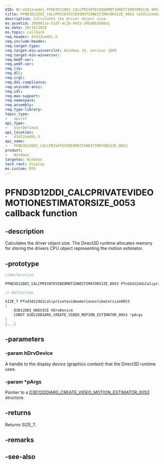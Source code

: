 ```yaml
---
UID: NC:d3d12umddi.PFND3D12DDI_CALCPRIVATEVIDEOMOTIONESTIMATORSIZE_0053
title: PFND3D12DDI_CALCPRIVATEVIDEOMOTIONESTIMATORSIZE_0053 (d3d12umddi.h)
description: Calculates the driver object size.
ms.assetid: 2980611e-51df-4c26-9453-34bddb3b00a1
ms.date: 10/19/2018
ms.topic: callback
req.header: d3d12umddi.h
req.include-header:
req.target-type:
req.target-min-winverclnt: Windows 10, version 1809
req.target-min-winversvr:
req.kmdf-ver:
req.umdf-ver:
req.lib:
req.dll:
req.irql: 
req.ddi-compliance:
req.unicode-ansi:
req.idl:
req.max-support:
req.namespace:
req.assembly:
req.type-library: 
topic_type: 
-	apiref
api_type: 
-	UserDefined
api_location: 
-	d3d12umddi.h
api_name: 
-	PFND3D12DDI_CALCPRIVATEVIDEOMOTIONESTIMATORSIZE_0053
product:
-	Windows
targetos: Windows
tech.root: display
ms.custom: RS5
---
```


# PFND3D12DDI_CALCPRIVATEVIDEOMOTIONESTIMATORSIZE_0053 callback function

## -description

Calculates the driver object size. The Direct3D runtime allocates memory for storing the drivers CPU object representing the motion estimator.

## -prototype

```cpp
//Declaration

PFND3D12DDI_CALCPRIVATEVIDEOMOTIONESTIMATORSIZE_0053 Pfnd3d12ddiCalcprivatevideomotionestimatorsize0053; 

// Definition

SIZE_T Pfnd3d12ddiCalcprivatevideomotionestimatorsize0053 
(
	D3D12DDI_HDEVICE hDrvDevice
	CONST D3D12DDIARG_CREATE_VIDEO_MOTION_ESTIMATOR_0053 *pArgs
)
{...}

```

## -parameters

### -param hDrvDevice

A handle to the display device (graphics context) that the Direct3D runtime uses.

### -param *pArgs

Pointer to a [D3D12DDIARG_CREATE_VIDEO_MOTION_ESTIMATOR_0053](ns-d3d12umddi-d3d12ddiarg_create_video_motion_estimator_0053.md) structure.

## -returns

Returns SIZE_T.

## -remarks




## -see-also
